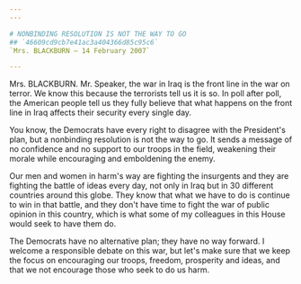 ```yaml
---
---

# NONBINDING RESOLUTION IS NOT THE WAY TO GO
## `46609cd9cb7e41ac3a404366d85c95c6`
`Mrs. BLACKBURN — 14 February 2007`

---
```



Mrs. BLACKBURN. Mr. Speaker, the war in Iraq is the front line in the 
war on terror. We know this because the terrorists tell us it is so. In 
poll after poll, the American people tell us they fully believe that 
what happens on the front line in Iraq affects their security every 
single day.

You know, the Democrats have every right to disagree with the 
President's plan, but a nonbinding resolution is not the way to go. It 
sends a message of no confidence and no support to our troops in the 
field, weakening their morale while encouraging and emboldening the 
enemy.

Our men and women in harm's way are fighting the insurgents and they 
are fighting the battle of ideas every day, not only in Iraq but in 30 
different countries around this globe. They know that what we have to 
do is continue to win in that battle, and they don't have time to fight 
the war of public opinion in this country, which is what some of my 
colleagues in this House would seek to have them do.

The Democrats have no alternative plan; they have no way forward. I 
welcome a responsible debate on this war, but let's make sure that we 
keep the focus on encouraging our troops, freedom, prosperity and 
ideas, and that we not encourage those who seek to do us harm.
